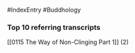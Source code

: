 #IndexEntry #Buddhology

### Top 10 referring transcripts
[[0115 The Way of Non-Clinging Part 1]] (2)

